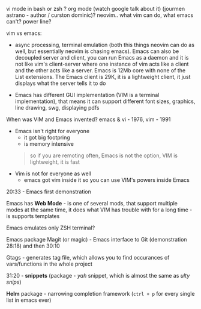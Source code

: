 vi mode in bash or zsh ?
org mode (watch google talk about it) (jourmen astrano - author / curston dominic)?
neovim..
what vim can do, what emacs can't?
power line?

vim vs emacs:

- async processing, terminal emulation (both this things neovim can do as well,
  but essentially neovim is chasing emacs). Emacs can also be decoupled server
  and client, you can run Emacs as a daemon and it is not like vim's
  client-server where one instance of vim acts like a client and the other acts
  like a server. Emacs is 12Mb core with none of the List extensions. The Emacs
  client is 29K, it is a lightweight client, it just displays what the server
  tells it to do

- Emacs has different GUI implementation (VIM is a terminal implementation),
  that means it can support different font sizes, graphics, line drawing, swg,
  displaying pdfs

When was VIM and Emacs invented? emacs & vi - 1976, vim - 1991

- Emacs isn't right for everyone
    + it got big footpring
    + is memory intensive
    > so if you are remoting often, Emacs is not the option, VIM is
    > lightweight, it is fast 
- Vim is not for everyone as well
    + emacs got vim inside it so you can use VIM's powers inside Emacs

20:33 - Emacs first demonstration

Emacs has **Web Mode** - is one of several mods, that support multiple modes at
the same time, it does what VIM has trouble with for a long time - is supports
templates

Emacs emulates only ZSH terminal?

Emacs package Magit (or magic) - Emacs interface to Git (demonstration 28:18)
and then 30:10

Gtags - generates tag file, which allows you to find occurances of
vars/functions in the whole project

31:20 - **snippets** (package - _yah_ snippet, which is almost the same as
_ulty snips_)

**Helm** package - narrowing completion framework (`ctrl + p` for every single list in emacs ever)

